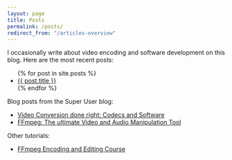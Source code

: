 ```yaml
---
layout: page
title: Posts
permalink: /posts/
redirect_from: "/articles-overview"
---
```


I occasionally write about video encoding and software development on this blog. Here are the most recent posts:

<ul>
  {% for post in site.posts %}
    <li>
      <a href="{{ post.url }}">{{ post.title }}</a>
    </li>
  {% endfor %}
</ul>

Blog posts from the Super User blog:

* [Video Conversion done right: Codecs and Software](http://blog.superuser.com/2011/11/07/video-conversion-done-right-codecs-and-software/)
* [FFmpeg: The ultimate Video and Audio Manipulation Tool](http://blog.superuser.com/2012/02/24/ffmpeg-the-ultimate-video-and-audio-manipulation-tool/)

Other tutorials:

* [FFmpeg Encoding and Editing Course](/ffmpeg-encoding-course)
